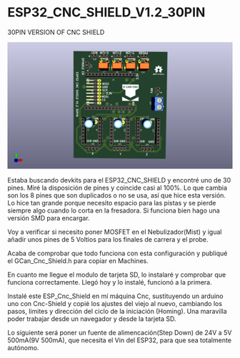 # ESP32_CNC_SHIELD_V1.2_30PIN
 30PIN VERSION OF CNC SHIELD
 
 ![My Image](Images/Esp32_Cnc_Shield_30Pin_Front.png)

Estaba buscando devkits para el ESP32_CNC_SHIELD y encontré uno de 30 pines. Miré la disposición de pines y coincide casi al 100%.
Lo que cambia son los 8 pines que son duplicados o no se usa, así que hice esta versión. Lo hice tan grande porque necesito espacio para las pistas y se pierde siempre algo cuando lo corta en la fresadora. Si funciona bien hago una versión SMD para encargar.

Voy a verificar si necesito poner MOSFET en el Nebulizador(Mist) y igual añadir unos pines de 5 Voltios para los finales de carrera y el probe.

Acaba de comprobar que todo funciona con esta configuración y publiqué el GCan_Cnc_Shield.h para copiar en Machines.

En cuanto me llegue el modulo de tarjeta SD, lo instalaré y comprobar que funciona correctamente. 
Llegó hoy y lo instalé, funcionó a la primera.

Instalé este ESP_Cnc_Shield en mí máquina Cnc, sustituyendo un arduino uno con Cnc-Shield y copié los ajustes del viejo al nuevo, cambiando los pasos, limites y dirección del ciclo de la iniciación (Homing). Una maravilla poder trabajar desde un navegador y desde la tarjeta SD.

Lo siguiente será poner un fuente de alimencación(Step Down) de 24V a 5V 500mA(9V 500mA), que necesita el Vin del ESP32, para que sea totalmente autónomo.
